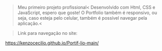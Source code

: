  > Meu primeiro projeto profissional< Desenvolvido com Html, CSS e JavaScript, espero que goste! O Portfolio também é responsivo, ou seja, caso esteja pelo celular, também é possível navegar pela aplicação.<

 > Link para navegação no site:

https://kenzocecilio.github.io/Portif-lio-main/
